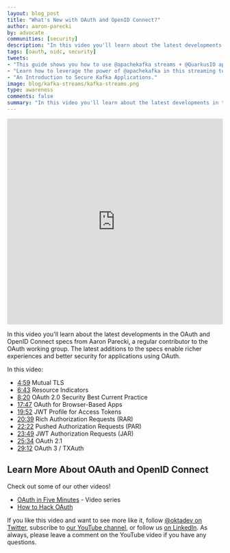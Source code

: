 ```yaml
---
layout: blog_post
title: "What's New with OAuth and OpenID Connect?"
author: aaron-parecki
by: advocate
communities: [security]
description: "In this video you'll learn about the latest developments in the #OAuth and #OIDC specs. The latest additions to the specs enable richer experiences and better security for applications using OAuth."
tags: [oauth, oidc, security]
tweets:
- "This guide shows you how to use @apachekafka streams + @QuarkusIO apps in 2020."
- "Learn how to leverage the power of @apachekafka in this streaming tutorial."
- "An Introduction to Secure Kafka Applications."
image: blog/kafka-streams/kafka-streams.png 
type: awareness
comments: false
summary: "In this video you'll learn about the latest developments in the OAuth and OpenID Connect specs from Aaron Parecki, a regular contributor to the OAuth working group. The latest additions to the specs enable richer experiences and better security for applications using OAuth."
---
```


<iframe width="100%" height="480" src="https://www.youtube.com/embed/g_aVPdwBTfw" frameborder="0" allow="accelerometer; autoplay; encrypted-media; gyroscope; picture-in-picture" allowfullscreen></iframe>

In this video you'll learn about the latest developments in the OAuth and OpenID Connect specs from Aaron Parecki, a regular contributor to the OAuth working group. The latest additions to the specs enable richer experiences and better security for applications using OAuth.

In this video:

<ul>
	<li><a href="https://www.youtube.com/watch?v=g_aVPdwBTfw&t=299s">4:59</a> Mutual TLS</li>
	<li><a href="https://www.youtube.com/watch?v=g_aVPdwBTfw&t=403s">6:43</a> Resource Indicators</li>
	<li><a href="https://www.youtube.com/watch?v=g_aVPdwBTfw&t=500s">8:20</a> OAuth 2.0 Security Best Current Practice</li>
	<li><a href="https://www.youtube.com/watch?v=g_aVPdwBTfw&t=1067s">17:47</a> OAuth for Browser-Based Apps</li>
	<li><a href="https://www.youtube.com/watch?v=g_aVPdwBTfw&t=1192s">19:52</a> JWT Profile for Access Tokens</li>
	<li><a href="https://www.youtube.com/watch?v=g_aVPdwBTfw&t=1239s">20:39</a> Rich Authorization Requests (RAR)</li>
	<li><a href="https://www.youtube.com/watch?v=g_aVPdwBTfw&t=1342s">22:22</a> Pushed Authorization Requests (PAR)</li>
	<li><a href="https://www.youtube.com/watch?v=g_aVPdwBTfw&t=1342s">23:49</a> JWT Authorization Requests (JAR)</li>
	<li><a href="https://www.youtube.com/watch?v=g_aVPdwBTfw&t=1429s">25:34</a> OAuth 2.1</li>
	<li><a href="https://www.youtube.com/watch?v=g_aVPdwBTfw&t=1752s">29:12</a> OAuth 3 / TXAuth</li>
</ul>


## Learn More About OAuth and OpenID Connect

Check out some of our other videos!

* [OAuth in Five Minutes](https://www.youtube.com/playlist?list=PLshTZo9V1-aG5eK1EQuRUdKqIMXpgQM5O) - Video series
* [How to Hack OAuth](https://www.youtube.com/watch?v=aU9RsE4fcRM&list=PLshTZo9V1-aEUg2S84KlisJBAyMEoEZ45&index=3)

If you like this video and want to see more like it, follow [@oktadev on Twitter](https://twitter.com/oktadev), subscribe to [our YouTube channel](https://youtube.com/c/oktadev), or follow us [on LinkedIn](https://www.linkedin.com/company/oktadev/). As always, please leave a comment on the YouTube video if you have any questions.
